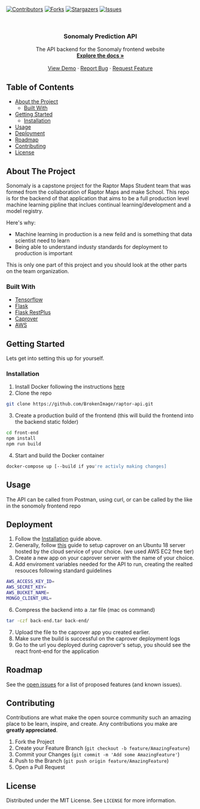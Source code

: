 <!-- PROJECT SHIELDS -->
<!--
*** I'm using markdown "reference style" links for readability.
*** Reference links are enclosed in brackets [ ] instead of parentheses ( ).
*** See the bottom of this document for the declaration of the reference variables
*** for contributors-url, forks-url, etc. This is an optional, concise syntax you may use.
*** https://www.markdownguide.org/basic-syntax/#reference-style-links
-->
[![Contributors][contributors-shield]][contributors-url]
[![Forks][forks-shield]][forks-url]
[![Stargazers][stars-shield]][stars-url]
[![Issues][issues-shield]][issues-url]


<!-- PROJECT LOGO -->
<br />
<p align="center">
  <h3 align="center">Sonomaly Prediction API</h3>

  <p align="center">
    The API backend for the Sonomaly frontend website
    <br />
    <a href="https://github.com/BrokenImage/raptor-api"><strong>Explore the docs »</strong></a>
    <br />
    <br />
    <a href="#">View Demo</a>
    ·
    <a href="https://github.com/BrokenImage/raptor-api/issues">Report Bug</a>
    ·
    <a href="https://github.com/BrokenImage/raptor-api/issues">Request Feature</a>
  </p>
</p>



<!-- TABLE OF CONTENTS -->
## Table of Contents

* [About the Project](#about-the-project)
  * [Built With](#built-with)
* [Getting Started](#getting-started)
  * [Installation](#installation)
* [Usage](#usage)
* [Deployment](#deployment)
* [Roadmap](#roadmap)
* [Contributing](#contributing)
* [License](#license)


<!-- ABOUT THE PROJECT -->
## About The Project

<!-- [![Product Name Screen Shot][product-screenshot]](https://example.com) -->

Sonomaly is a capstone project for the Raptor Maps Student team that was formed from the collaboration of Raptor Maps and make School. This repo is for the backend of that application that aims to be a full production level machine learning pipline that inclues continual learning/development and a model registry. 

Here's why:
* Machine learning in production is a new feild and is something that data scientist need to learn
* Being able to understand industy standards for deployment to production is important

This is only one part of this project and you should look at the other parts on the team organization.

### Built With
* [Tensorflow](https://www.tensorflow.org/)
* [Flask](https://flask.palletsprojects.com/en/1.1.x/)
* [Flask RestPlus](https://flask-restplus.readthedocs.io/en/stable/)
* [Caprover](https://caprover.com/)
* [AWS](https://aws.amazon.com/ec2/)


<!-- GETTING STARTED -->
## Getting Started

Lets get into setting this up for yourself.

### Installation

1. Install Docker following the instructions [here](https://docs.docker.com/get-docker/)
2. Clone the repo
```sh
git clone https://github.com/BrokenImage/raptor-api.git
```
3. Create a production build of the frontend (this will build the frontend into the backend static folder)
```sh
cd front-end
npm install
npm run build
```
4. Start and build the Docker container
```sh
docker-compose up [--build if you're activly making changes]
```


<!-- USAGE EXAMPLES -->
## Usage

The API can be called from Postman, using curl, or can be called by the like in the sonomoly frontend repo

<!-- Deployment -->
## Deployment

1. Follow the [Installation](#installation) guide above.
4. Generally, follow [this](https://medium.com/swlh/caprover-the-definitive-guide-90076405aae4) guide to setup caprover on an Ubuntu 18 server hosted by the cloud service of your choice. (we used AWS EC2 free tier)
5. Create a new app on your caprover server with the name of your choice.
6. Add enviroment variables needed for the API to run, creating the realted resouces following standard guidelines
```sh
AWS_ACCESS_KEY_ID=
AWS_SECRET_KEY=
AWS_BUCKET_NAME=
MONGO_CLIENT_URL=
```
6. Compress the backend into a .tar file (mac os command)
```sh
tar -czf back-end.tar back-end/
```
7. Upload the file to the caprover app you created earlier.
8. Make sure the build is successful on the caprover deployment logs
9. Go to the url you deployed during caprover's setup, you should see the react front-end for the application

<!-- ROADMAP -->
## Roadmap

See the [open issues](https://github.com/BrokenImage/raptor-api/issues) for a list of proposed features (and known issues).


<!-- CONTRIBUTING -->
## Contributing

Contributions are what make the open source community such an amazing place to be learn, inspire, and create. Any contributions you make are **greatly appreciated**.

1. Fork the Project
2. Create your Feature Branch (`git checkout -b feature/AmazingFeature`)
3. Commit your Changes (`git commit -m 'Add some AmazingFeature'`)
4. Push to the Branch (`git push origin feature/AmazingFeature`)
5. Open a Pull Request



<!-- LICENSE -->
## License

Distributed under the MIT License. See `LICENSE` for more information.


<!-- MARKDOWN LINKS & IMAGES -->
<!-- https://www.markdownguide.org/basic-syntax/#reference-style-links -->
[contributors-shield]: https://img.shields.io/github/contributors/BrokenImage/raptor-api.svg?style=flat-square
[contributors-url]: https://github.com/BrokenImage/raptor-api/graphs/contributors
[forks-shield]: https://img.shields.io/github/forks/BrokenImage/raptor-api.svg?style=flat-square
[forks-url]: https://github.com/BrokenImage/raptor-api/network/members
[stars-shield]: https://img.shields.io/github/stars/BrokenImage/raptor-api.svg?style=flat-square
[stars-url]: https://github.com/BrokenImage/raptor-api/stargazers
[issues-shield]: https://img.shields.io/github/issues/BrokenImage/raptor-api.svg?style=flat-square
[issues-url]: https://github.com/BrokenImage/raptor-api/issues
[license-shield]: https://img.shields.io/github/license/BrokenImage/raptor-api.svg?style=flat-square
[license-url]: https://github.com/BrokenImage/raptor-api/blob/master/LICENSE.txt
[product-screenshot]: images/screenshot.png
